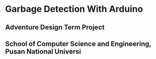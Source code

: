 # Garbage Detection With Arduino

## Adventure Design Term Project

## School of Computer Science and Engineering, Pusan National Universi
